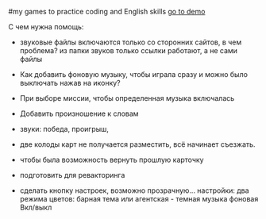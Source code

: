 <!-- Чем больше я записываю, тем больше я запоминаю  -->
<!-- The more I write the more I remember -->
<!-- поэтому у меня в коде много комментариев  -->
<!-- хотя уже не так много... рефакторинг... или я стал умнее и все удалил --> 
#my games to practice coding and English skills
[go to demo](https://vismyfriend.github.io/S.P.E.C.I.A.L./)


С чем нужна помощь:
- звуковые файлы включаются только со сторонних сайтов, в чем проблема? из папки звуков только ссылки работают, а не сами файлы
- Как добавить фоновую музыку, чтобы играла сразу и можно было выключать нажав на иконку?
- При выборе миссии, чтобы определенная музыка включалась
- Добавить произношение к словам
- звуки: победа, проигрыш, 
- две колоды карт не получается разместить, всё начинает съезжать.
- чтобы была возможность вернуть прошлую карточку

- подготовить для ревакторинга
- сделать кнопку настроек, возможно прозрачную...
    настройки: 
    два режима цветов: барная тема или агентская - темная
    музыка фоновая Вкл/выкл